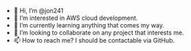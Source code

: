- 👋 Hi, I’m @jon241
- 👀 I’m interested in AWS cloud development.
- 🌱 I’m currently learning anything that comes my way.
- 💞️ I’m looking to collaborate on any project that interests me.
- 📫 How to reach me? I should be contactable via GitHub.

<!---
jon241/jon241 is a ✨ special ✨ repository because its `README.md` (this file) appears on your GitHub profile.
You can click the Preview link to take a look at your changes.
--->
